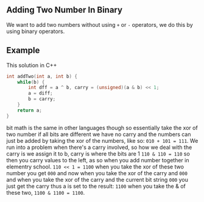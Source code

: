## Adding Two Number In Binary

We want to add two numbers without using `+` or `-` operators, we do this by using binary operators.

## Example

This solution in C++

```c++
int addTwo(int a, int b) {
	while(b) {
		int dff = a ^ b, carry = (unsigned)(a & b) << 1;
		a = diff;
		b = carry;
	}
	return a;
}
```

bit math is the same in other languages though so essentially take the xor of two number if all bits are different we have no carry and the numbers can just be added by taking the xor of the numbers, like so: `010 + 101 = 111`. We run into a problem when there's a carry involved, so how we deal with the carry is we assign it to b, carry is where the bits are 1 `110 & 110 = 110` so then you carry values to the left, as so when you add number together in elementry school. `110 << 1 = 1100` when you take the xor of these two number you get `000` and now when you take the xor of the carry and `000` and when you take the xor of the carry and the current bit string `000` you just get the carry thus a is set to the result: `1100` when you take the & of these two, `1100 & 1100 = 1100`.
